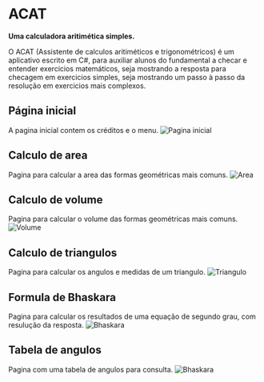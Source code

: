 # ACAT
**Uma calculadora aritimética simples.**

O ACAT (Assistente de calculos aritiméticos e trigonométricos) é um aplicativo escrito em C#, para auxiliar alunos do fundamental a checar e entender exercicios matemáticos, seja mostrando a resposta para checagem em exercicios simples, seja mostrando um passo à passo da resolução em exercicios mais complexos.


## Página inicial

A pagina inicial contem os créditos e o menu.
![Pagina inicial](https://i.imgur.com/MJU8I7J.png)



## Calculo de area

Pagina para calcular a area das formas geométricas mais comuns.
![Area](https://i.imgur.com/3X78osg.png)



## Calculo de volume

Pagina para calcular o volume das formas geométricas mais comuns.
![Volume](https://i.imgur.com/WlKajdJ.png)



## Calculo de triangulos

Pagina para calcular os angulos e medidas de um triangulo.
![Triangulo](https://i.imgur.com/T80SK7j.png)



## Formula de Bhaskara

Pagina para calcular os resultados de uma equação de segundo grau, com resulução da resposta.
![Bhaskara](https://i.imgur.com/mFjaVpv.png)



## Tabela de angulos 

Pagina com uma tabela de angulos para consulta.
![Bhaskara](https://i.imgur.com/DIUw3Fu.png)




